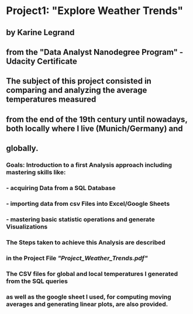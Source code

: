 # Project1: "Explore Weather Trends"
## by Karine Legrand

## from the "Data Analyst Nanodegree Program" - Udacity Certificate

## The subject of this project consisted in comparing and analyzing the average temperatures measured
## from the end of the 19th century until nowadays, both locally where I live (Munich/Germany) and
## globally.

### Goals: Introduction to a first Analysis approach including mastering skills like:
### - acquiring Data from a SQL Database
### - importing data from csv Files into Excel/Google Sheets
### - mastering basic statistic operations and generate Visualizations


### The Steps taken to achieve this Analysis are described
### in the Project File _"Project\_Weather\_Trends.pdf"_

### The CSV files for global and local temperatures I generated from the SQL queries
### as well as the google sheet I used, for computing moving averages and generating linear plots, are also provided.
